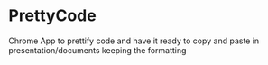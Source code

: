 PrettyCode
==========

Chrome App to prettify code and have it ready to copy and paste in presentation/documents keeping the formatting
